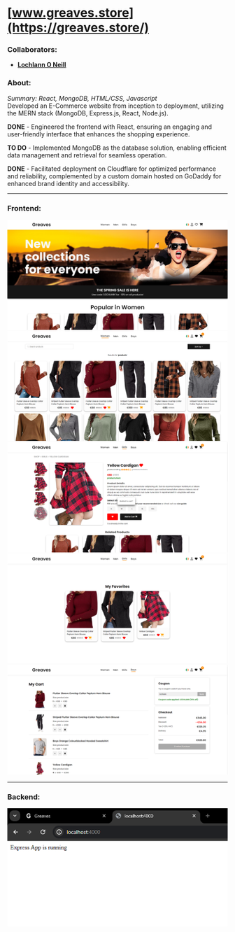 <!--https://github.com/darsaveli/Readme-Markdown-Syntax-->

# [www.greaves.store](https://greaves.store/)
### Collaborators:
* **[Lochlann O Neill](https://github.com/lochlannoneill)**

### About:
_Summary: React, MongoDB, HTML/CSS, Javascript_  
Developed an E-Commerce website from inception to deployment, utilizing the MERN stack (MongoDB, Express.js, React, Node.js).  
  
**DONE** - Engineered the frontend with React, ensuring an engaging and user-friendly interface that enhances the shopping experience.  
  
**TO DO** - Implemented MongoDB as the database solution, enabling efficient data management and retrieval for seamless operation.  
  
**DONE** - Facilitated deployment on Cloudflare for optimized performance and reliability, complemented by a custom domain hosted on GoDaddy for enhanced brand identity and accessibility.  
  
-----
  
### Frontend:
![home](https://github.com/lochlannoneill/greaves/blob/main/screenshots/home.png?raw=true)  
![category](https://github.com/lochlannoneill/greaves/blob/main/screenshots/category.png?raw=true)  
![product](https://github.com/lochlannoneill/greaves/blob/main/screenshots/product.png?raw=true)  
![favorites](https://github.com/lochlannoneill/greaves/blob/main/screenshots/favorites.png?raw=true)  
![cart](https://github.com/lochlannoneill/greaves/blob/main/screenshots/cart.png?raw=true)  
  
-----
  
### Backend:
![backend](https://github.com/lochlannoneill/greaves/blob/main/screenshots/backend.png?raw=true)  
